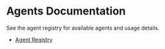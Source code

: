 # Agents Documentation

See the agent registry for available agents and usage details.

- [Agent Registry](AGENTS.md)
